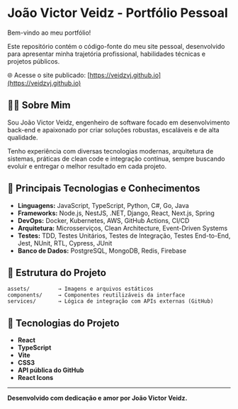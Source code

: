 # João Victor Veidz - Portfólio Pessoal

Bem-vindo ao meu portfólio!

Este repositório contém o código-fonte do meu site pessoal, desenvolvido para apresentar minha trajetória profissional, habilidades técnicas e projetos públicos.

🌐 Acesse o site publicado: [https://veidzvj.github.io](https://veidzvj.github.io)

## 👨‍💻 Sobre Mim

Sou João Victor Veidz, engenheiro de software focado em desenvolvimento back-end e apaixonado por criar soluções robustas, escaláveis e de alta qualidade.

Tenho experiência com diversas tecnologias modernas, arquitetura de sistemas, práticas de clean code e integração contínua, sempre buscando evoluir e entregar o melhor resultado em cada projeto.

## 🚀 Principais Tecnologias e Conhecimentos

- **Linguagens:** JavaScript, TypeScript, Python, C#, Go, Java
- **Frameworks:** Node.js, NestJS, .NET, Django, React, Next.js, Spring
- **DevOps:** Docker, Kubernetes, AWS, GitHub Actions, CI/CD
- **Arquitetura:** Microsserviços, Clean Architecture, Event-Driven Systems
- **Testes:** TDD, Testes Unitários, Testes de Integração, Testes End-to-End, Jest, NUnit, RTL, Cypress, JUnit
- **Banco de Dados:** PostgreSQL, MongoDB, Redis, Firebase

## 📂 Estrutura do Projeto

```
assets/         → Imagens e arquivos estáticos
components/     → Componentes reutilizáveis da interface
services/       → Lógica de integração com APIs externas (GitHub)
```

## 💠 Tecnologias do Projeto

- **React**
- **TypeScript**
- **Vite**
- **CSS3**
- **API pública do GitHub**
- **React Icons**

---

**Desenvolvido com dedicação e amor por João Victor Veidz.**
